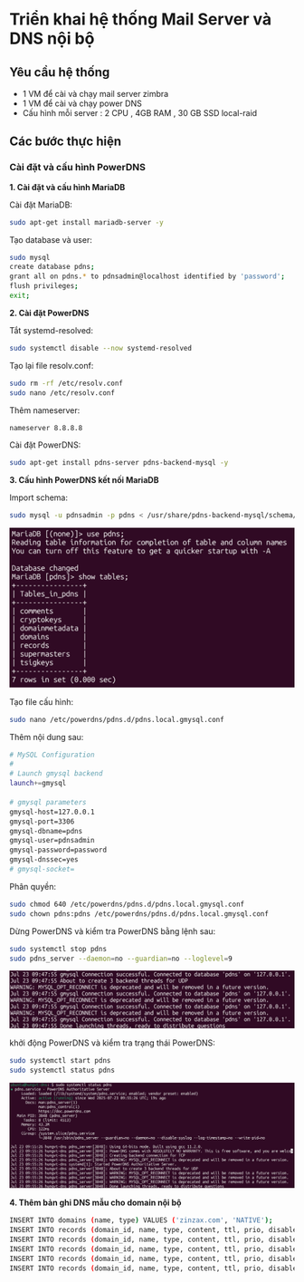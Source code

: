 # Triển khai hệ thống Mail Server và DNS nội bộ

## Yêu cầu hệ thống
- 1 VM để cài và chạy mail server zimbra
- 1 VM để cài và chạy power DNS
- Cấu hình mỗi server : 2 CPU , 4GB RAM , 30 GB SSD local-raid

## Các bước thực hiện
### Cài đặt và cấu hình PowerDNS
**1. Cài đặt và cấu hình MariaDB**

Cài đặt MariaDB:
```bash
sudo apt-get install mariadb-server -y
```
Tạo database và user:
```bash
sudo mysql
create database pdns;
grant all on pdns.* to pdnsadmin@localhost identified by 'password';
flush privileges;
exit;
```
**2. Cài đặt PowerDNS**

Tắt systemd-resolved:
```bash
sudo systemctl disable --now systemd-resolved
```
Tạo lại file resolv.conf:
```bash
sudo rm -rf /etc/resolv.conf
sudo nano /etc/resolv.conf
```
Thêm nameserver:
```bash
nameserver 8.8.8.8
```
Cài đặt PowerDNS:
```bash
sudo apt-get install pdns-server pdns-backend-mysql -y
```

**3. Cấu hình PowerDNS kết nối MariaDB**

Import schema:
```bash
sudo mysql -u pdnsadmin -p pdns < /usr/share/pdns-backend-mysql/schema/schema.mysql.sql
```
![Kiểm tra database](./images/PowerDNS/check-database1.png "Kiểm tra database.")

Tạo file cấu hình:
```bash
sudo nano /etc/powerdns/pdns.d/pdns.local.gmysql.conf
```
Thêm nội dung sau:
```bash
# MySQL Configuration
#
# Launch gmysql backend
launch+=gmysql

# gmysql parameters
gmysql-host=127.0.0.1
gmysql-port=3306
gmysql-dbname=pdns
gmysql-user=pdnsadmin
gmysql-password=password
gmysql-dnssec=yes
# gmysql-socket=
```
Phân quyền:
```bash
sudo chmod 640 /etc/powerdns/pdns.d/pdns.local.gmysql.conf
sudo chown pdns:pdns /etc/powerdns/pdns.d/pdns.local.gmysql.conf
```
Dừng PowerDNS và kiểm tra PowerDNS bằng lệnh sau:
```bash
sudo systemctl stop pdns
sudo pdns_server --daemon=no --guardian=no --loglevel=9
```
![Kiểm tra PowerDNS](./images/PowerDNS/check-powerdns.png "Kiểm tra PowerDNS.")

khởi động PowerDNS và kiểm tra trạng thái PowerDNS:
```bash
sudo systemctl start pdns
sudo systemctl status pdns
```
![Kiểm tra PowerDNS](./images/PowerDNS/check-powerdns2.png "Kiểm tra PowerDNS.")

**4. Thêm bản ghi DNS mẫu cho domain nội bộ**
```bash
INSERT INTO domains (name, type) VALUES ('zinzax.com', 'NATIVE');
INSERT INTO records (domain_id, name, type, content, ttl, prio, disabled) VALUES (1, 'zinzax.com', 'SOA', 'ns1.zinzax.com. admin.zinzax.com. 1 3600 1800 604800 3600', 3600, NULL, 0);
INSERT INTO records (domain_id, name, type, content, ttl, prio, disabled) VALUES (1, 'zinzax.com', 'A', '10.0.12.244', 3600, NULL, 0);
INSERT INTO records (domain_id, name, type, content, ttl, prio, disabled) VALUES (1, 'www.zinzax.com', 'A', '10.0.12.244', 3600, NULL, 0);
INSERT INTO records (domain_id, name, type, content, ttl, prio, disabled, auth) VALUES (1, 'mail.zinzax.com', 'A', '10.0.12.244', 3600, NULL, 0, 1);
INSERT INTO records (domain_id, name, type, content, ttl, prio, disabled, auth) VALUES (1, 'zinzax.com', 'MX', 'mail.zinzax.com', 3600, 10, 0, 1);
```